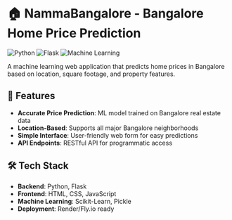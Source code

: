 # 🏠 NammaBangalore - Bangalore Home Price Prediction

![Python](https://img.shields.io/badge/Python-3.8%2B-blue)
![Flask](https://img.shields.io/badge/Flask-2.0%2B-lightgrey)
![Machine Learning](https://img.shields.io/badge/Machine%20Learning-Scikit%20Learn-orange)

A machine learning web application that predicts home prices in Bangalore based on location, square footage, and property features.

## 🌟 Features

- **Accurate Price Prediction**: ML model trained on Bangalore real estate data
- **Location-Based**: Supports all major Bangalore neighborhoods
- **Simple Interface**: User-friendly web form for easy predictions
- **API Endpoints**: RESTful API for programmatic access

## 🛠️ Tech Stack

- **Backend**: Python, Flask
- **Frontend**: HTML, CSS, JavaScript
- **Machine Learning**: Scikit-Learn, Pickle
- **Deployment**: Render/Fly.io ready


